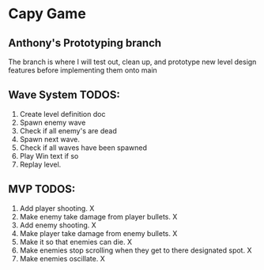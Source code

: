 # Capy Game

## Anthony's Prototyping branch

The branch is where I will test out, clean up, and prototype new level design features before implementing them onto main

## Wave System TODOS:

1. Create level definition doc
2. Spawn enemy wave
3. Check if all enemy's are dead
4. Spawn next wave.
5. Check if all waves have been spawned
6. Play Win text if so
7. Replay level.

## MVP TODOS:

1. Add player shooting. X
2. Make enemy take damage from player bullets. X
3. Add enemy shooting. X
4. Make player take damage from enemy bullets. X
5. Make it so that enemies can die. X
6. Make enemies stop scrolling when they get to there designated spot. X
7. Make enemies oscillate. X
